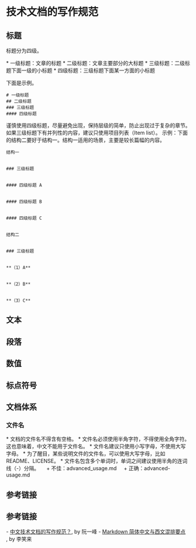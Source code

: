 # 技术文档的写作规范


## 标题
标题分为四级。


* 一级标题：文章的标题
* 二级标题：文章主要部分的大标题
* 三级标题：二级标题下面一级的小标题
* 四级标题：三级标题下面某一方面的小标题


下面是示例。


```
# 一级标题
## 二级标题
### 三级标题
#### 四级标题
```




谨慎使用四级标题，尽量避免出现，保持层级的简单，防止出现过于复杂的章节。
如果三级标题下有并列性的内容，建议只使用项目列表（Item list）。
示例：下面的结构二要好于结构一。结构一适用的场景，主要是较长篇幅的内容。
```
结构一


### 三级标题


#### 四级标题 A


#### 四级标题 B


#### 四级标题 C


结构二


### 三级标题


**（1）A**


**（2）B**


**（3）C**
```




## 文本


## 段落


## 数值


## 标点符号


## 文档体系


### 文件名
* 文档的文件名不得含有空格。
* 文件名必须使用半角字符，不得使用全角字符。这也意味着，中文不能用于文件名。
* 文件名建议只使用小写字母，不使用大写字母。
* 为了醒目，某些说明文件的文件名，可以使用大写字母，比如README、LICENSE。
* 文件名包含多个单词时，单词之间建议使用半角的连词线（-）分隔。
    + 不佳：advanced_usage.md
    + 正确：advanced-usage.md








## 参考链接












## 参考链接
- [中文技术文档的写作规范？](https://github.com/ruanyf/document-style-guide), by 阮一峰
- [Markdown 简体中文与西文混排要点
](https://github.com/selfteaching/markdown-writing-with-mixed-cn-en), by 李笑来























